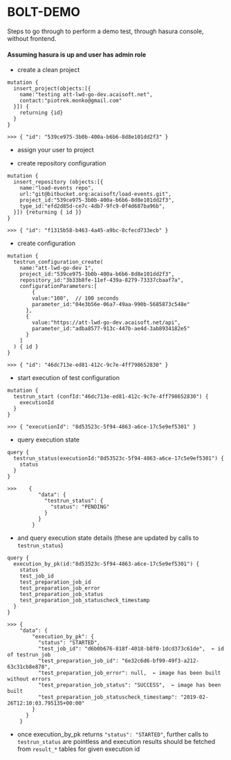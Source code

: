# BOLT-DEMO

Steps to go through to perform a demo test, through hasura console, without frontend.


#### Assuming hasura is up and user has admin role

* create a clean project

```
mutation {
  insert_project(objects:[{
    name:"testing att-lwd-go-dev.acaisoft.net",
    contact:"piotrek.monko@gmail.com"
  }]) {
    returning {id}
  }
}

>>> { "id": "539ce975-3b0b-400a-b6b6-8d8e101dd2f3" }
```

* assign your user to project

* create repository configuration

```
mutation {
  insert_repository (objects:[{
    name:"load-events repo",
    url:"git@bitbucket.org:acaisoft/load-events.git",
    project_id:"539ce975-3b0b-400a-b6b6-8d8e101dd2f3",
    type_id:"efd2d85d-ce7c-4db7-9fc9-0f4d687ba96b",
  }]) {returning { id }}
}

>>> { "id": "f1315b58-b463-4a45-a9bc-8cfecd733ecb" }
```

* create configuration

```
mutation {
  testrun_configuration_create(
    name:"att-lwd-go-dev 1",
    project_id:"539ce975-3b0b-400a-b6b6-8d8e101dd2f3",
    repository_id:"3b33b8fe-11ef-439a-8279-73337cbaaf7a",
    configurationParameters:[
    	{
        value:"100",  // 100 seconds 
        parameter_id:"04e3b56e-06a7-49aa-990b-5685873c548e"
      },
      {
        value:"https://att-lwd-go-dev.acaisoft.net/api",
        parameter_id:"adba8577-913c-447b-ae4d-3ab8934182e5"
      }
  	]
  ) { id }
}

>>> { "id": "46dc713e-ed81-412c-9c7e-4ff798652830" }
```

* start execution of test configuration

```
mutation {
  testrun_start (confId:"46dc713e-ed81-412c-9c7e-4ff798652830") {
    executionId
  }
}

>>> { "executionId": "8d53523c-5f94-4863-a6ce-17c5e9ef5301" }
```

* query execution state

```
query {
  testrun_status(executionId:"8d53523c-5f94-4863-a6ce-17c5e9ef5301") {
    status
  }
}

>>>    {
          "data": {
            "testrun_status": {
              "status": "PENDING"
            }
          }
        }
```

* and query execution state details (these are updated by calls to `testrun_status`)

```
query {
  execution_by_pk(id:"8d53523c-5f94-4863-a6ce-17c5e9ef5301") {
    status
    test_job_id
    test_preparation_job_id
    test_preparation_job_error
    test_preparation_job_status
    test_preparation_job_statuscheck_timestamp
  }
}

>>> {
    "data": {
        "execution_by_pk": {
          "status": "STARTED",
          "test_job_id": "d6b0b676-818f-4018-b8f0-1dcd373c61de",  ← id of testrun job
          "test_preparation_job_id": "6e32c6d6-bf99-49f3-a212-63c31cb8e878",
          "test_preparation_job_error": null,  ← image has been built without errors
          "test_preparation_job_status": "SUCCESS",  ← image has been built
          "test_preparation_job_statuscheck_timestamp": "2019-02-26T12:10:03.795135+00:00"
        }
      }
    }
```

* once execution_by_pk returns `"status": "STARTED"`, further calls to `testrun_status` are pointless 
and execution results should be fetched from `result_*` tables for given execution id
